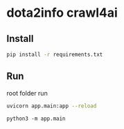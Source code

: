 # dota2info crawl4ai

## Install

```bash
pip install -r requirements.txt
```

## Run
root folder run

```bash
uvicorn app.main:app --reload
```

```
python3 -m app.main
```